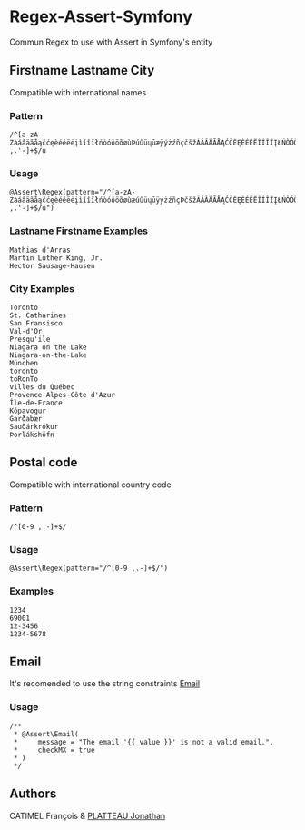 # Regex-Assert-Symfony
Commun Regex to use with Assert in Symfony's entity

## Firstname Lastname City
Compatible with international names

### Pattern
```
/^[a-zA-ZàáâäãåąčćęèéêëėįìíîïłńòóôöõøùÞúûüųūæÿýżźñçčšžÀÁÂÄÃÅĄĆČĖĘÈÉÊËÌÍÎÏĮŁŃÒÓÔÖÕØÙÚÛÜŲŪŸÝŻŹÑßÇŒÆČŠŽ∂ð ,.'-]+$/u
```

### Usage
```
@Assert\Regex(pattern="/^[a-zA-ZàáâäãåąčćęèéêëėįìíîïłńòóôöõøùæúûüųūÿýżźñçÞčšžÀÁÂÄÃÅĄĆČĖĘÈÉÊËÌÍÎÏĮŁŃÒÓÔÖÕØÙÚÛÜŲŪŸÝŻŹÑßÇŒÆČŠŽ∂ð ,.'-]+$/u")
```

### Lastname Firstname Examples

    Mathias d'Arras
    Martin Luther King, Jr.
    Hector Sausage-Hausen

### City Examples

    Toronto
    St. Catharines
    San Fransisco
    Val-d'Or
    Presqu'ile
    Niagara on the Lake
    Niagara-on-the-Lake
    München
    toronto
    toRonTo
    villes du Québec
    Provence-Alpes-Côte d'Azur
    Île-de-France
    Kópavogur
    Garðabær
    Sauðárkrókur
    Þorlákshöfn

## Postal code
Compatible with international country code

### Pattern
```
/^[0-9 ,.-]+$/
```

### Usage
```
@Assert\Regex(pattern="/^[0-9 ,.-]+$/")
```

### Examples

    1234
    69001
    12-3456
    1234-5678
    
## Email
It's recomended to use the string constraints [Email](http://symfony.com/doc/current/reference/constraints/Email.html)

### Usage
```
/**
 * @Assert\Email(
 *     message = "The email '{{ value }}' is not a valid email.",
 *     checkMX = true
 * )
 */
```

## Authors
CATIMEL François & [PLATTEAU Jonathan](http://jonathan.pl)
